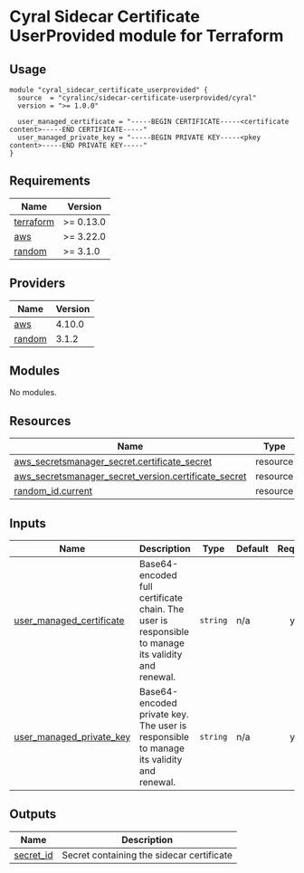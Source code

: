 # Cyral Sidecar Certificate UserProvided module for Terraform

## Usage

```hcl
module "cyral_sidecar_certificate_userprovided" {
  source  = "cyralinc/sidecar-certificate-userprovided/cyral"
  version = ">= 1.0.0"

  user_managed_certificate = "-----BEGIN CERTIFICATE-----<certificate content>-----END CERTIFICATE-----"
  user_managed_private_key = "-----BEGIN PRIVATE KEY-----<pkey content>-----END PRIVATE KEY-----"
}
```

## Requirements

| Name | Version |
|------|---------|
| <a name="requirement_terraform"></a> [terraform](#requirement\_terraform) | >= 0.13.0 |
| <a name="requirement_aws"></a> [aws](#requirement\_aws) | >= 3.22.0 |
| <a name="requirement_random"></a> [random](#requirement\_random) | >= 3.1.0 |

## Providers

| Name | Version |
|------|---------|
| <a name="provider_aws"></a> [aws](#provider\_aws) | 4.10.0 |
| <a name="provider_random"></a> [random](#provider\_random) | 3.1.2 |

## Modules

No modules.

## Resources

| Name | Type |
|------|------|
| [aws_secretsmanager_secret.certificate_secret](https://registry.terraform.io/providers/hashicorp/aws/latest/docs/resources/secretsmanager_secret) | resource |
| [aws_secretsmanager_secret_version.certificate_secret](https://registry.terraform.io/providers/hashicorp/aws/latest/docs/resources/secretsmanager_secret_version) | resource |
| [random_id.current](https://registry.terraform.io/providers/hashicorp/random/latest/docs/resources/id) | resource |

## Inputs

| Name | Description | Type | Default | Required |
|------|-------------|------|---------|:--------:|
| <a name="input_user_managed_certificate"></a> [user\_managed\_certificate](#input\_user\_managed\_certificate) | Base64-encoded full certificate chain. The user is responsible to manage its validity and renewal. | `string` | n/a | yes |
| <a name="input_user_managed_private_key"></a> [user\_managed\_private\_key](#input\_user\_managed\_private\_key) | Base64-encoded private key. The user is responsible to manage its validity and renewal. | `string` | n/a | yes |

## Outputs

| Name | Description |
|------|-------------|
| <a name="output_secret_id"></a> [secret\_id](#output\_secret\_id) | Secret containing the sidecar certificate |

